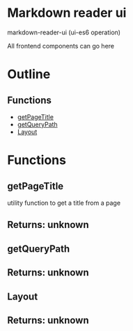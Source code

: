# Markdown reader ui

markdown-reader-ui (ui-es6 operation)

All frontend components can go here



# Outline

## Functions

- [getPageTitle](#getPageTitle)
- [getQueryPath](#getQueryPath)
- [Layout](#Layout)



# Functions

## getPageTitle

utility function to get a title from a page

## Returns: unknown

## getQueryPath



## Returns: unknown

## Layout



## Returns: unknown

